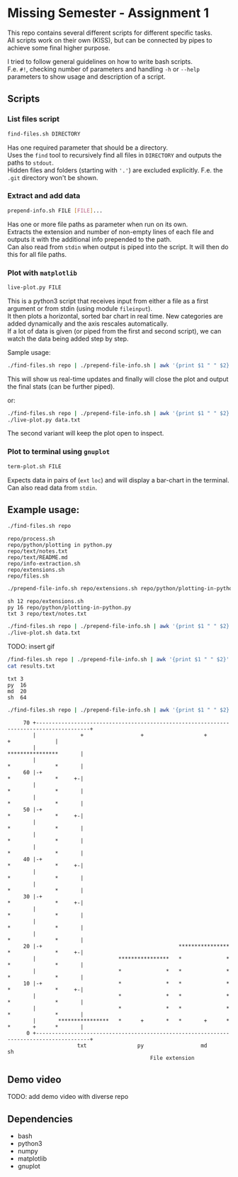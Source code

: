 # Missing Semester - Assignment 1

This repo contains several different scripts for different specific tasks.  
All scripts work on their own (KISS), but can be connected by pipes to achieve some final higher purpose.  

I tried to follow general guidelines on how to write bash scripts.  
F.e. `#!`, checking number of parameters and handling `-h` or `--help` parameters to show usage and description of a script.  

## Scripts

### List files script
```sh
find-files.sh DIRECTORY
```
Has one required parameter that should be a directory.  
Uses the `find` tool to recursively find all files in `DIRECTORY` and outputs the paths to `stdout`.  
Hidden files and folders (starting with `'.'`) are excluded explicitly. F.e. the `.git` directory won't be shown.

### Extract and add data

```sh
prepend-info.sh FILE [FILE]...
```
Has one or more file paths as parameter when run on its own.  
Extracts the extension and number of non-empty lines of each file and outputs it with the additional info prepended to the path.  
Can also read from `stdin` when output is piped into the script. It will then do this for all file paths.  

### Plot with `matplotlib`

```sh
live-plot.py FILE
```
This is a python3 script that receives input from either a file as a first argument or from stdin (using module `fileinput`).  
It then plots a horizontal, sorted bar chart in real time. New categories are added dynamically and the axis rescales automatically.  
If a lot of data is given (or piped from the first and second script), we can watch the data being added step by step.  

Sample usage:
```sh
./find-files.sh repo | ./prepend-file-info.sh | awk '{print $1 " " $2}' | ./live-plot.py
```
This will show us real-time updates and finally will close the plot and output the final stats (can be further piped).

or:

```sh
./find-files.sh repo | ./prepend-file-info.sh | awk '{print $1 " " $2}' > data.txt
./live-plot.py data.txt
```
The second variant will keep the plot open to inspect.

### Plot to terminal using `gnuplot`

```sh
term-plot.sh FILE
```
Expects data in pairs of (`ext` `loc`) and will display a bar-chart in the terminal.  
Can also read data from `stdin`.  

## Example usage:

```sh
./find-files.sh repo
```
```
repo/process.sh
repo/python/plotting in python.py
repo/text/notes.txt
repo/text/README.md
repo/info-extraction.sh
repo/extensions.sh
repo/files.sh
```

```sh
./prepend-file-info.sh repo/extensions.sh repo/python/plotting-in-python.py repo/text/notes.txt
```

```
sh 12 repo/extensions.sh
py 16 repo/python/plotting-in-python.py
txt 3 repo/text/notes.txt
```

```sh
./find-files.sh repo | ./prepend-file-info.sh | awk '{print $1 " " $2}' > data.txt
./live-plot.sh data.txt
```

TODO: insert gif

```sh
/find-files.sh repo | ./prepend-file-info.sh | awk '{print $1 " " $2}' | ./live-plot.py > results.txt
cat results.txt
```

```
txt	3
py	16
md	20
sh	64
```

```sh
./find-files.sh repo | ./prepend-file-info.sh | awk '{print $1 " " $2}' | ./live-plot.py | ./term-plot.sh
```

```
     70 +---------------------------------------------------------------------------------------+   
        |              +                  +                   +                  +              |   
        |                                                                ****************       |   
        |                                                                *              *       |   
     60 |-+                                                              *              *     +-|   
        |                                                                *              *       |   
        |                                                                *              *       |   
     50 |-+                                                              *              *     +-|   
        |                                                                *              *       |   
        |                                                                *              *       |   
        |                                                                *              *       |   
     40 |-+                                                              *              *     +-|   
        |                                                                *              *       |   
        |                                                                *              *       |   
     30 |-+                                                              *              *     +-|   
        |                                                                *              *       |   
        |                                                                *              *       |   
        |                                                                *              *       |   
     20 |-+                                           ****************   *              *     +-|   
        |                          ****************   *              *   *              *       |   
        |                          *              *   *              *   *              *       |   
     10 |-+                        *              *   *              *   *              *     +-|   
        |                          *              *   *              *   *              *       |   
        |                          *              *   *              *   *              *       |   
        |       ****************   *      +       *   *       +      *   *       +      *       |   
      0 +---------------------------------------------------------------------------------------+   
                      txt                py                  md                 sh                  
                                             File extension                                  
```

## Demo video

TODO: add demo video with diverse repo

## Dependencies
 - bash
 - python3
 - numpy
 - matplotlib
 - gnuplot
